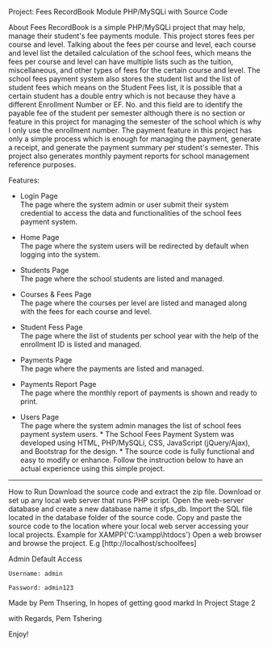 Project: Fees RecordBook Module PHP/MySQLi with Source Code

About
Fees RecordBook is a simple PHP/MySQLi project that may help, manage their student's fee payments module. This project stores fees per course and level.
Talking about the fees per course and level, each course and level list the detailed calculation of the school fees,
which means the fees per course and level can have multiple lists such as the tuition, miscellaneous, 
and other types of fees for the certain course and level. The school fees payment system also stores the student list and the list of student fees which means 
on the Student Fees list, it is possible that a certain student has a double entry which is not because they have a different Enrollment Number or EF. No. and 
this field are to identify the payable fee of the student per semester although there is no section or feature in this project for managing the semester of 
the school which is why I only use the enrollment number. The payment feature in this project has only a simple process which is enough for managing the payment, 
generate a receipt, and generate the payment summary per student's semester. This project also generates monthly payment reports for school management reference 
purposes.



Features:

* Login Page																			                                                                                                              
	The page where the system admin or user submit their system credential to access the data and functionalities of the school fees payment system.	            
																				                                                                                                                        
* Home Page																		                                                                                                                
	The page where the system users will be redirected by default when logging into the system.								                                      
																				                                                                                                                        
* Students Page																			                                                                                                            
	The page where the school students are listed and managed.												                                                                            
																				                                                                                                                        
* Courses & Fees Page																		                                                                                                        
	The page where the courses per level are listed and managed along with the fees for each course and level.
																				                                                                                                                        
* Student Fess Page																		                                                                                                          
​​​​​​​	The page where the list of students per school year with the help of the enrollment ID is listed and managed.						                                
																				                                                                                                                        
* Payments Page																			                                                                                                            
​​​​​​​​​​​​​​	The page where the payments are listed and managed.													                                                                    
																				                                                                                                                        
* Payments Report Page																		                                                                                                      
​​​​​​​​​​​​​	​The page where the monthly report of payments is shown and ready to print.​​​​​​​										                                            
																				                                                                                                                        
* Users Page																			                                                                                                              
​​​​​​​	The page where the system admin manages the list of school fees payment system users.​​​​​​​									                                          *
	The School Fees Payment System was developed using HTML, PHP/MySQLi, CSS, JavaScript (jQuery/Ajax), and Bootstrap for the design. 			                      *
	The source code is fully functional and easy to modify or enhance. Follow the instruction below to have an actual experience using this simple project.       
***************************************************************************************************************************************************************



How to Run
	Download the source code and extract the zip file.
	Download or set up any local web server that runs PHP script.
	Open the web-server database and create a new database name it sfps_db.
	Import the SQL file located in the database folder of the source code.
	Copy and paste the source code to the location where your local web server accessing your local projects. Example for XAMPP('C:\xampp\htdocs')
	Open a web browser and browse the project. E.g [http://localhost/schoolfees]

Admin Default Access
	
	Username: admin

	Password: admin123

Made by Pem Thsering, In hopes of getting good markd In Project Stage 2 

with Regards,
Pem Tshering

Enjoy!
